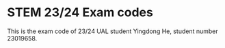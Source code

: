 # STEM 23/24 Exam codes 
 
This is the exam code of 23/24 UAL student Yingdong He, student number 23019658.
